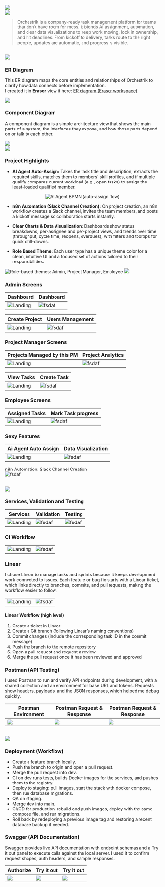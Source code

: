 <img src="./readme/title1.svg"/>

<br>

<!-- project overview -->
<img src="./readme/title2.svg"/>

> Orchestrik is a company-ready task management platform for teams that don’t have room for mess. It blends AI assignment, automation, and clear data visualizations to keep work moving, lock in ownership, and hit deadlines. From kickoff to delivery, tasks route to the right people, updates are automatic, and progress is visible.

<br>

<!-- System Design -->
<img src="./readme/title3.svg"/>

### ER Diagram

This ER diagram maps the core entities and relationships of Orchestrik to clarify how data connects before implementation.  
I created it in **Eraser**  view it here: [ER diagram (Eraser workspace)](https://app.eraser.io/workspace/yziAKEP3YQ1KyqR15BEp?origin=)

<img src="./readme/system_design/er_diagram.png"/>

### Component Diagram

A component diagram is a simple architecture view that shows the main parts of a system, the interfaces they expose, and how those parts depend on or talk to each other.

<img src="./readme/system_design/component_diagram.svg"/>

<br>
<!-- Project Highlights -->
<img src="./readme/title4.svg"/>

### Project Highlights

- **AI Agent Auto-Assign:** Takes the task title and description, extracts the required skills, matches them to members’ skill profiles, and if multiple qualify compares current workload (e.g., open tasks) to assign the least-loaded qualified member.

<p align="center">
  <img src="./readme/testing/agent.svg" alt="AI Agent BPMN (auto-assign flow)" >
</p>

- **n8n Automation (Slack Channel Creation):** On project creation, an n8n workflow creates a Slack channel, invites the team members, and posts a kickoff message so collaboration starts instantly.

- **Clear Charts & Data Visualization:** Dashboards show status breakdowns, per-assignee and per-project views, and trends over time (throughput, cycle time, reopens, overdues), with filters and tooltips for quick drill-downs.

- **Role Based Theme:** Each user type has a unique theme color for a clean, intuitive UI and a focused set of actions tailored to their responsibilities.

<img src="./readme/user_types.png" alt="Role-based themes: Admin, Project Manager, Employee"  />

<!-- Demo -->
<img src="./readme/title5.svg"/>

### Admin Screens

| Dashboard | Dashboard |
| --- | --- |
| ![Landing](./readme/demo/dashboard1.png) | ![fsdaf](./readme/demo/dashboard2.png) |

| Create Project | Users Management |
| --- | --- |
| ![Landing](./readme/demo/create_project.png) | ![fsdaf](./readme/demo/users.png)  |

### Project Manager Screens

| Projects Managed by this PM | Project Analytics |
| --- | --- |
| ![Landing](./readme/demo/pm_projects.png) | ![fsdaf](./readme/demo/pm_analytics.png) |

| View Tasks | Create Task |
| --- | --- |
| ![Landing](./readme/demo/pm_tasks.png) | ![fsdaf](./readme/demo/pm_create_task.png) |

### Employee Screens

| Assigned Tasks | Mark Task progress |
| --- | --- |
| ![Landing](./readme/demo/employee_tasks.png) | ![fsdaf](./readme/demo/employee_edit_task.png) |

### Sexy Features

| Ai Agent Auto Assign | Data Visualization |
| --- | --- |
| ![Landing](./readme/demo/create_task.gif) | ![fsdaf](./readme/demo/dashboard.gif) |

n8n Automation: Slack Channel Creation  
![fsdaf](./readme/demo/create_project.gif)

<br>

<!-- Development & Testing -->
<img src="./readme/title6.svg"/>

### Services, Validation and Testing

| Services | Validation | Testing |
| --- | --- | --- |
| ![Landing](./readme/testing/service.png) | ![fsdaf](./readme/testing/validation.png) | ![fsdaf](./readme/testing/tests.png) |

### Ci Workflow

|  |  |
| --- | --- |
| ![Landing](./readme/testing/ci1.png) | ![fsdaf](./readme/testing/ci2.png) |

### Linear
I chose Linear to manage tasks and sprints because it keeps development work connected to issues. Each feature or bug fix starts with a Linear ticket, which links directly to branches, commits, and pull requests, making the workflow easier to follow.

|  |  |
| --- | --- |
| ![Landing](./readme/testing/linear1.png) | ![fsdaf](./readme/testing/linear2.png) |

#### Linear Workflow (high level)

1. Create a ticket in Linear  
2. Create a Git branch (following Linear’s naming conventions)  
3. Commit changes (include the corresponding task ID in the commit message)  
4. Push the branch to the remote repository  
5. Open a pull request and request a review  
6. Merge the pull request once it has been reviewed and approved  


### Postman (API Testing)

I used Postman to run and verify API endpoints during development, with a shared collection and an environment for base URL and tokens. Requests show headers, payloads, and the JSON responses, which helped me debug quickly.

| Postman Environment | Postman Request & Response | Postman Request & Response |
| --- | --- | --- |
| ![](./readme/testing/environment.png) | ![](./readme/testing/postman2.png) | ![](./readme/testing/postman3.png) |


<br>

<!-- Deployment -->
<img src="./readme/title7.svg"/>

### Deployment (Workflow)

- Create a feature branch locally.
- Push the branch to origin and open a pull request.
- Merge the pull request into dev.
- CI on dev runs tests, builds Docker images for the services, and pushes them to the registry.
- Deploy to staging: pull images, start the stack with docker compose, then run database migrations.
- QA on staging.
- Merge dev into main.
- CI/CD for production: rebuild and push images, deploy with the same compose file, and run migrations.
- Roll back by redeploying a previous image tag and restoring a recent database backup if needed.

### Swagger (API Documentation)

Swagger provides live API documentation with endpoint schemas and a Try it out panel to execute calls against the local server. I used it to confirm request shapes, auth headers, and sample responses.

| Authorize | Try it out | Try it out |
| --- | --- | --- |
| ![](./readme/testing/swagger3.png) | ![](./readme/testing/swagger1.png) | ![](./readme/testing/swagger2.png) |

<br>
